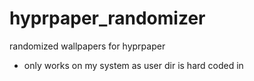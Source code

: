 # hyprpaper_randomizer
randomized wallpapers for hyprpaper

- only works on my system as user dir is hard coded in
